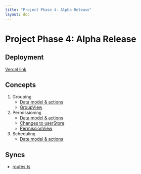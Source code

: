 ```yaml
---
title: "Project Phase 4: Alpha Release"
layout: doc
---
```


# Project Phase 4: Alpha Release

## Deployment
[Vercel link](https://oscar-kappa.vercel.app/)

## Concepts
1. Grouping
   - [Data model & actions](https://github.com/angelwhipple/oscar/blob/main/server/concepts/grouping.ts)
   - [GroupView](https://github.com/angelwhipple/oscar/blob/main/client/views/GroupView.vue)
2. Permissioning
   - [Data model & actions](https://github.com/angelwhipple/oscar/blob/main/server/concepts/permissioning.ts)
   - [Changes to userStore](https://github.com/angelwhipple/oscar/blob/main/client/stores/user.ts)
   - [PermissionView](https://github.com/angelwhipple/oscar/blob/main/client/views/PermissionView.vue)
3. Scheduling
   - [Date model & actions](https://github.com/angelwhipple/oscar/blob/main/server/concepts/scheduling.ts)

## Syncs
- [routes.ts]()

